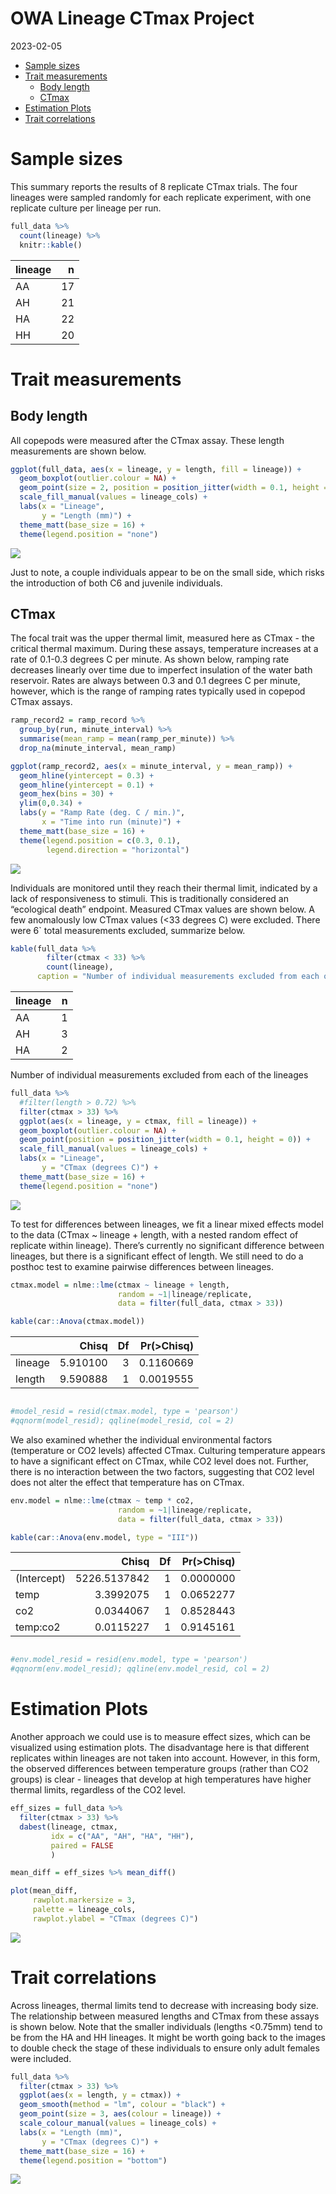 OWA Lineage CTmax Project
================
2023-02-05

- <a href="#sample-sizes" id="toc-sample-sizes">Sample sizes</a>
- <a href="#trait-measurements" id="toc-trait-measurements">Trait
  measurements</a>
  - <a href="#body-length" id="toc-body-length">Body length</a>
  - <a href="#ctmax" id="toc-ctmax">CTmax</a>
- <a href="#estimation-plots" id="toc-estimation-plots">Estimation
  Plots</a>
- <a href="#trait-correlations" id="toc-trait-correlations">Trait
  correlations</a>

# Sample sizes

This summary reports the results of 8 replicate CTmax trials. The four
lineages were sampled randomly for each replicate experiment, with one
replicate culture per lineage per run.

``` r
full_data %>% 
  count(lineage) %>% 
  knitr::kable()
```

| lineage |   n |
|:--------|----:|
| AA      |  17 |
| AH      |  21 |
| HA      |  22 |
| HH      |  20 |

# Trait measurements

## Body length

All copepods were measured after the CTmax assay. These length
measurements are shown below.

``` r
ggplot(full_data, aes(x = lineage, y = length, fill = lineage)) + 
  geom_boxplot(outlier.colour = NA) + 
  geom_point(size = 2, position = position_jitter(width = 0.1, height = 0)) + 
  scale_fill_manual(values = lineage_cols) + 
  labs(x = "Lineage", 
       y = "Length (mm)") + 
  theme_matt(base_size = 16) + 
  theme(legend.position = "none")
```

<img src="../Figures/markdown/lineage-lengths-1.png" style="display: block; margin: auto;" />

Just to note, a couple individuals appear to be on the small side, which
risks the introduction of both C6 and juvenile individuals.

## CTmax

The focal trait was the upper thermal limit, measured here as CTmax -
the critical thermal maximum. During these assays, temperature increases
at a rate of 0.1-0.3 degrees C per minute. As shown below, ramping rate
decreases linearly over time due to imperfect insulation of the water
bath reservoir. Rates are always between 0.3 and 0.1 degrees C per
minute, however, which is the range of ramping rates typically used in
copepod CTmax assays.

``` r
ramp_record2 = ramp_record %>% 
  group_by(run, minute_interval) %>% 
  summarise(mean_ramp = mean(ramp_per_minute)) %>% 
  drop_na(minute_interval, mean_ramp) 

ggplot(ramp_record2, aes(x = minute_interval, y = mean_ramp)) + 
  geom_hline(yintercept = 0.3) + 
  geom_hline(yintercept = 0.1) + 
  geom_hex(bins = 30) + 
  ylim(0,0.34) + 
  labs(y = "Ramp Rate (deg. C / min.)",
       x = "Time into run (minute)") + 
  theme_matt(base_size = 16) + 
  theme(legend.position = c(0.3, 0.1), 
        legend.direction = "horizontal")
```

<img src="../Figures/markdown/ramp-rates-1.png" style="display: block; margin: auto;" />

Individuals are monitored until they reach their thermal limit,
indicated by a lack of responsiveness to stimuli. This is traditionally
considered an “ecological death” endpoint. Measured CTmax values are
shown below. A few anomalously low CTmax values (\<33 degrees C) were
excluded. There were 6\` total measurements excluded, summarize below.

``` r
kable(full_data %>% 
        filter(ctmax < 33) %>% 
        count(lineage), 
      caption = "Number of individual measurements excluded from each of the lineages")
```

| lineage |   n |
|:--------|----:|
| AA      |   1 |
| AH      |   3 |
| HA      |   2 |

Number of individual measurements excluded from each of the lineages

``` r
full_data %>% 
  #filter(length > 0.72) %>% 
  filter(ctmax > 33) %>% 
  ggplot(aes(x = lineage, y = ctmax, fill = lineage)) + 
  geom_boxplot(outlier.colour = NA) + 
  geom_point(position = position_jitter(width = 0.1, height = 0)) + 
  scale_fill_manual(values = lineage_cols) + 
  labs(x = "Lineage", 
       y = "CTmax (degrees C)") + 
  theme_matt(base_size = 16) + 
  theme(legend.position = "none")
```

<img src="../Figures/markdown/lineage-ctmax-1.png" style="display: block; margin: auto;" />

To test for differences between lineages, we fit a linear mixed effects
model to the data (CTmax \~ lineage + length, with a nested random
effect of replicate within lineage). There’s currently no significant
difference between lineages, but there is a significant effect of
length. We still need to do a posthoc test to examine pairwise
differences between lineages.

``` r
ctmax.model = nlme::lme(ctmax ~ lineage + length, 
                        random = ~1|lineage/replicate, 
                        data = filter(full_data, ctmax > 33))

kable(car::Anova(ctmax.model))
```

|         |    Chisq |  Df | Pr(\>Chisq) |
|:--------|---------:|----:|------------:|
| lineage | 5.910100 |   3 |   0.1160669 |
| length  | 9.590888 |   1 |   0.0019555 |

``` r

#model_resid = resid(ctmax.model, type = 'pearson')
#qqnorm(model_resid); qqline(model_resid, col = 2)
```

We also examined whether the individual environmental factors
(temperature or CO2 levels) affected CTmax. Culturing temperature
appears to have a significant effect on CTmax, while CO2 level does not.
Further, there is no interaction between the two factors, suggesting
that CO2 level does not alter the effect that temperature has on CTmax.

``` r
env.model = nlme::lme(ctmax ~ temp * co2, 
                        random = ~1|lineage/replicate, 
                        data = filter(full_data, ctmax > 33))

kable(car::Anova(env.model, type = "III"))
```

|             |        Chisq |  Df | Pr(\>Chisq) |
|:------------|-------------:|----:|------------:|
| (Intercept) | 5226.5137842 |   1 |   0.0000000 |
| temp        |    3.3992075 |   1 |   0.0652277 |
| co2         |    0.0344067 |   1 |   0.8528443 |
| temp:co2    |    0.0115227 |   1 |   0.9145161 |

``` r

#env.model_resid = resid(env.model, type = 'pearson')
#qqnorm(env.model_resid); qqline(env.model_resid, col = 2)
```

# Estimation Plots

Another approach we could use is to measure effect sizes, which can be
visualized using estimation plots. The disadvantage here is that
different replicates within lineages are not taken into account.
However, in this form, the observed differences between temperature
groups (rather than CO2 groups) is clear - lineages that develop at high
temperatures have higher thermal limits, regardless of the CO2 level.

``` r
eff_sizes = full_data %>% 
  filter(ctmax > 33) %>% 
  dabest(lineage, ctmax, 
         idx = c("AA", "AH", "HA", "HH"),
         paired = FALSE
         )

mean_diff = eff_sizes %>% mean_diff()

plot(mean_diff, 
     rawplot.markersize = 3, 
     palette = lineage_cols,
     rawplot.ylabel = "CTmax (degrees C)")
```

<img src="../Figures/markdown/unnamed-chunk-7-1.png" style="display: block; margin: auto;" />

# Trait correlations

Across lineages, thermal limits tend to decrease with increasing body
size. The relationship between measured lengths and CTmax from these
assays is shown below. Note that the smaller individuals (lengths
\<0.75mm) tend to be from the HA and HH lineages. It might be worth
going back to the images to double check the stage of these individuals
to ensure only adult females were included.

``` r
full_data %>% 
  filter(ctmax > 33) %>% 
  ggplot(aes(x = length, y = ctmax)) + 
  geom_smooth(method = "lm", colour = "black") + 
  geom_point(size = 3, aes(colour = lineage)) + 
  scale_colour_manual(values = lineage_cols) + 
  labs(x = "Length (mm)", 
       y = "CTmax (degrees C)") + 
  theme_matt(base_size = 16) + 
  theme(legend.position = "bottom")
```

<img src="../Figures/markdown/length-ctmax-1.png" style="display: block; margin: auto;" />
